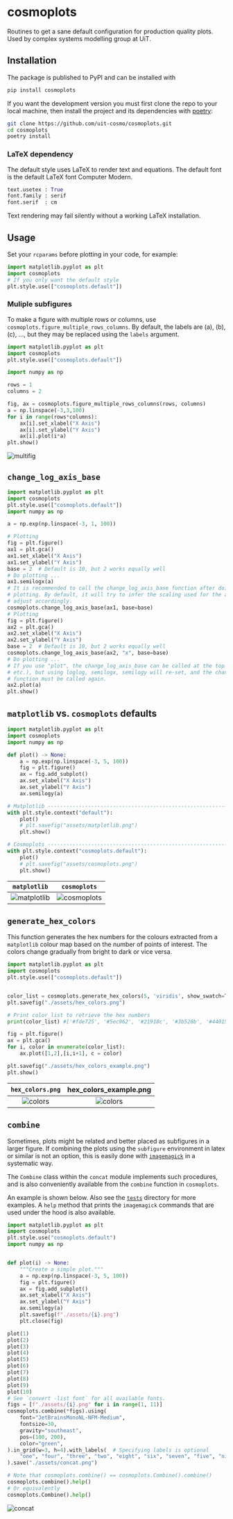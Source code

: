 # cosmoplots

Routines to get a sane default configuration for production quality plots. Used by complex systems modelling group at UiT.

## Installation

The package is published to PyPI and can be installed with

```sh
pip install cosmoplots
```

If you want the development version you must first clone the repo to your local machine,
then install the project and its dependencies with [poetry]:

```sh
git clone https://github.com/uit-cosmo/cosmoplots.git
cd cosmoplots
poetry install
```

### LaTeX dependency

The default style uses LaTeX to render text and equations. The default font is the default LaTeX font Computer Modern.

```python
text.usetex : True
font.family : serif 
font.serif  : cm
```

Text rendering may fail silently without a working LaTeX installation.

## Usage

Set your `rcparams` before plotting in your code, for example:

```python
import matplotlib.pyplot as plt
import cosmoplots
# If you only want the default style
plt.style.use(["cosmoplots.default"])
```

### Muliple subfigures

To make a figure with multiple rows or columns, use `cosmoplots.figure_multiple_rows_columns`.
By default, the labels are $\mathrm{(a)}$, $\mathrm{(b)}$, $\mathrm{(c)}$, ..., but they may be replaced using the `labels` argument.

```python
import matplotlib.pyplot as plt
import cosmoplots
plt.style.use(["cosmoplots.default"])

import numpy as np

rows = 1
columns = 2

fig, ax = cosmoplots.figure_multiple_rows_columns(rows, columns)
a = np.linspace(-3,3,100)
for i in range(rows*columns):
    ax[i].set_xlabel("X Axis")
    ax[i].set_ylabel("Y Axis")
    ax[i].plot(i*a)
plt.show()
```

![multifig](./assets/multifig.png)

## `change_log_axis_base`

```python
import matplotlib.pyplot as plt
import cosmoplots
plt.style.use(["cosmoplots.default"])
import numpy as np

a = np.exp(np.linspace(-3, 1, 100))

# Plotting
fig = plt.figure()
ax1 = plt.gca()
ax1.set_xlabel("X Axis")
ax1.set_ylabel("Y Axis")
base = 2  # Default is 10, but 2 works equally well
# Do plotting ...
ax1.semilogx(a)
# It is recommended to call the change_log_axis_base function after doing all the
# plotting. By default, it will try to infer the scaling used for the axis and only
# adjust accordingly.
cosmoplots.change_log_axis_base(ax1, base=base)
# Plotting
fig = plt.figure()
ax2 = plt.gca()
ax2.set_xlabel("X Axis")
ax2.set_ylabel("Y Axis")
base = 2  # Default is 10, but 2 works equally well
cosmoplots.change_log_axis_base(ax2, "x", base=base)
# Do plotting ...
# If you use "plot", the change_log_axis_base can be called at the top (along with add_axes
# etc.), but using loglog, semilogx, semilogy will re-set, and the change_log_axis_base
# function must be called again.
ax2.plot(a)
plt.show()
```

## `matplotlib` vs. `cosmoplots` defaults

```python
import matplotlib.pyplot as plt
import cosmoplots
import numpy as np

def plot() -> None:
    a = np.exp(np.linspace(-3, 5, 100))
    fig = plt.figure()
    ax = fig.add_subplot()
    ax.set_xlabel("X Axis")
    ax.set_ylabel("Y Axis")
    ax.semilogy(a)

# Matplotlib ------------------------------------------------------------------------- #
with plt.style.context("default"):
    plot()
    # plt.savefig("assets/matplotlib.png")
    plt.show()

# Cosmoplots ------------------------------------------------------------------------- #
with plt.style.context("cosmoplots.default"):
    plot()
    # plt.savefig("assets/cosmoplots.png")
    plt.show()
```

| `matplotlib` | `cosmoplots` |
| :--------: | :--------: |
| ![matplotlib](./assets/matplotlib.png) | ![cosmoplots](./assets/cosmoplots.png) |

<!-- Links -->
[poetry]: https://python-poetry.org

## `generate_hex_colors`

This function generates the hex numbers for the colours extracted from a `matplotlib` colour map based on the number of points of interest.
The colors change gradually from bright to dark or vice versa.

```python
import matplotlib.pyplot as plt
import cosmoplots
plt.style.use(["cosmoplots.default"])


color_list = cosmoplots.generate_hex_colors(5, 'viridis', show_swatch=True, ascending=True)
plt.savefig("./assets/hex_colors.png")

# Print color_list to retrieve the hex numbers
print(color_list) #['#fde725', '#5ec962', '#21918c', '#3b528b', '#440154']

fig = plt.figure()
ax = plt.gca()
for i, color in enumerate(color_list):
    ax.plot([1,2],[i,i+1], c = color)

plt.savefig("./assets/hex_colors_example.png")
plt.show()
```

| `hex_colors.png` | hex_colors_example.png |
| :--------: | :--------: |
| ![colors](./assets/hex_colors.png) | ![colors](./assets/hex_colors_example.png) |

## `combine`

Sometimes, plots might be related and better placed as subfigures in a larger figure. If
combining the plots using the `subfigure` environment in latex or similar is not an
option, this is easily done with [`imagemagick`](https://imagemagick.org/index.php) in a
systematic way.

The `Combine` class within the `concat` module implements such procedures, and is also
conveniently available from the `combine` function in `cosmoplots`.

An example is shown below. Also see the [`tests`](./tests/) directory for more examples.
A `help` method that prints the `imagemagick` commands that are used under the hood is
also available.

```python
import matplotlib.pyplot as plt
import cosmoplots
plt.style.use("cosmoplots.default")
import numpy as np


def plot(i) -> None:
    """Create a simple plot."""
    a = np.exp(np.linspace(-3, 5, 100))
    fig = plt.figure()
    ax = fig.add_subplot()
    ax.set_xlabel("X Axis")
    ax.set_ylabel("Y Axis")
    ax.semilogy(a)
    plt.savefig(f"./assets/{i}.png")
    plt.close(fig)

plot(1)
plot(2)
plot(3)
plot(4)
plot(5)
plot(6)
plot(7)
plot(8)
plot(9)
plot(10)
# See `convert -list font` for all available fonts.
figs = [f"./assets/{i}.png" for i in range(1, 11)]
cosmoplots.combine(*figs).using(
    font="JetBrainsMonoNL-NFM-Medium",
    fontsize=30,
    gravity="southeast",
    pos=(100, 200),
    color="green",
).in_grid(w=3, h=4).with_labels(  # Specifying labels is optional
    "one", "four", "three", "two", "eight", "six", "seven", "five", "nine", "ten"
).save("./assets/concat.png")

# Note that cosmoplots.combine() == cosmoplots.Combine().combine()
cosmoplots.combine().help()
# Or equivalently
cosmoplots.Combine().help()
```

![concat](./assets/concat.png)
